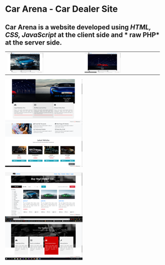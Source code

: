 # Car Arena - Car Dealer Site

## Car Arena is a website developed using *HTML, CSS, JavaScript* at the client side and * raw PHP* at the server side.

<table>
  <tr>
    <td>
      <img src="docs/image/sc1.png" width=49%/>
    </td>
    <td>
      <img src="docs/image/sc2.png" width=49%/>
    </td>
  </tr>
</table>

<img src="docs/image/sc3.png" width=50%/> <img src="docs/image/sc4.png" width=50%/> 

<img src="docs/image/sc5.png" width=50%/> <img src="docs/image/sc6.png" width=50%/>
